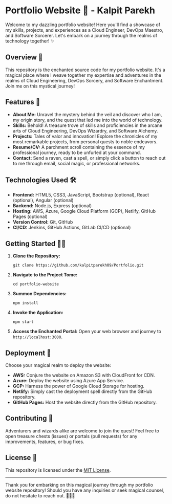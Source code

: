 # Portfolio Website 🌟 - Kalpit Parekh

Welcome to my dazzling portfolio website! Here you'll find a showcase of my skills, projects, and experiences as a Cloud Engineer, DevOps Maestro, and Software Sorcerer. Let's embark on a journey through the realms of technology together! ✨

## Overview 🚀

This repository is the enchanted source code for my portfolio website. It's a magical place where I weave together my expertise and adventures in the realms of Cloud Engineering, DevOps Sorcery, and Software Enchantment. Join me on this mystical journey!

## Features 🔮

- **About Me:** Unravel the mystery behind the veil and discover who I am, my origin story, and the quest that led me into the world of technology.
- **Skills:** Behold! A treasure trove of skills and proficiencies in the arcane arts of Cloud Engineering, DevOps Wizardry, and Software Alchemy.
- **Projects:** Tales of valor and innovation! Explore the chronicles of my most remarkable projects, from personal quests to noble endeavors.
- **Resume/CV:** A parchment scroll containing the essence of my professional journey, ready to be unfurled at your command.
- **Contact:** Send a raven, cast a spell, or simply click a button to reach out to me through email, social magic, or professional networks.

## Technologies Used 🛠️

- **Frontend:** HTML5, CSS3, JavaScript, Bootstrap (optional), React (optional), Angular (optional)
- **Backend:** Node.js, Express (optional)
- **Hosting:** AWS, Azure, Google Cloud Platform (GCP), Netlify, GitHub Pages (optional)
- **Version Control:** Git, GitHub
- **CI/CD:** Jenkins, GitHub Actions, GitLab CI/CD (optional)

## Getting Started 🧙‍♂️

1. **Clone the Repository:**
   ```
   git clone https://github.com/kalpitparekh09/Portfolio.git
   ```

2. **Navigate to the Project Tome:**
   ```
   cd portfolio-website
   ```

3. **Summon Dependencies:**
   ```
   npm install
   ```

4. **Invoke the Application:**
   ```
   npm start
   ```

5. **Access the Enchanted Portal:**
   Open your web browser and journey to `http://localhost:3000`.

## Deployment 🏰

Choose your magical realm to deploy the website:

- **AWS:** Conjure the website on Amazon S3 with CloudFront for CDN.
- **Azure:** Deploy the website using Azure App Service.
- **GCP:** Harness the power of Google Cloud Storage for hosting.
- **Netlify:** Simply cast the deployment spell directly from the GitHub repository.
- **GitHub Pages:** Host the website directly from the GitHub repository.

## Contributing 🌟

Adventurers and wizards alike are welcome to join the quest! Feel free to open treasure chests (issues) or portals (pull requests) for any improvements, features, or bug fixes.

## License 📜

This repository is licensed under the [MIT License](LICENSE).

---

Thank you for embarking on this magical journey through my portfolio website repository! Should you have any inquiries or seek magical counsel, do not hesitate to reach out. 🧙‍♂️✨
